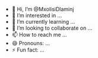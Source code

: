 - 👋 Hi, I’m @MxolisiDlaminj
- 👀 I’m interested in ...
- 🌱 I’m currently learning ...
- 💞️ I’m looking to collaborate on ...
- 📫 How to reach me ...
- 😄 Pronouns: ...
- ⚡ Fun fact: ...

<!---
MxolisiDlaminj/MxolisiDlaminj is a ✨ special ✨ repository because its `README.md` (this file) appears on your GitHub profile.
You can click the Preview link to take a look at your changes.
--->
